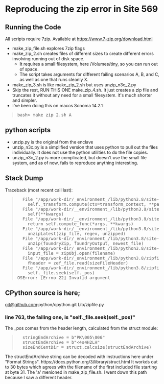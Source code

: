 
# Reproducing the zip error in Site 569

## Running the Code
All scripts require 7zip. Available at  https://www.7-zip.org/download.html
- make_zip_file.sh explores 7zip flags  
- make_zip_2.sh creates files of different sizes to create different errors involving running out of disk space.
  - It requires a small filesystem, here /Volumes/tiny, so you can run out of space.
  - The script takes arguments for different failing scenarios A, B, and C, as well as one that runs cleanly X.
- make_zip_3.sh is like make_zip_2.sh but uses unzip_n3c_2.py
- Skip the rest, RUN THIS ONE make_zip_4.sh. It just creates a zip file and truncates it without any need for a small filesystem. It's much shorter and simpler.
- I've been doing this on macos Sonoma 14.2.1

<blockquote>
<pre>
bash> make_zip_2.sh A
</pre>
</blockquote>


## python scripts
- unzip.py is the original from the enclave
- unzip_n3c.py is a simplified version that uses python to pull out the files individually. It does not use the python utilities to do the file copies.
- unzip_n3c_2.py is more complicated, but doesn't use the small file system, and as of now, fails to reproduce anything  interesting.

## Stack Dump
Traceback (most recent call last):
<blockquote>
<pre>
  File "/app/work-dir/_environment_/lib/python3.8/site-packages/transforms/build.py", line 378, in run
    self._transform.compute(ctx=transform_context, **parameters)
  File "/app/work-dir/__environment_/lib/python3.8/site-packages/transforms/api/transform.py", line 301, in compute
    self(**kwargs)
  File "/app/work-dir/__environment_/lib/python3.8/site-packages/transforms/api/transform.py", line 216, in __call_
    return self.compute_func(*args, **kwargs)
  File "/app/work-dir/__environment_/lib/python3.8/site-packages/myproject/datasets/step00_unzip/unzip.py", line 12, in unzip
    unzipLatest(zip_file, regex, unzipped)
  File "/app/work-dir/_environment_/lib/python3.8/site-packages/source_cdm_utils/unzip.py", line 22, in unzipLatest
    unzip(foundryZip, foundryOutput, newest_file)
  File "/app/work-dir/_environment_/lib/python3.8/site-packages/source_cdm_utils/unzip.py", line 40, in unzip
    input_file = zipObj.open(filename)
  File "/app/work-dir/_environment_/lib/python3.8/zipfile.py", line 1530, in open
    fheader = zef_file.read(sizeFileHeader)
  File "/app/work-dir/_environment_/lib/python3.8/zipfile.py", line 763, in read
    self._file.seek(self._pos)
OSError: [Errno 22] Invalid argument
</pre>
</blockquote>

## CPython source is here;
git@github.com:python/cpython.git
Lib/zipfile.py

### line 763, the failing one, is      "self._file.seek(self._pos)"
The _pos comes from the header length, calculated from the struct module: 
<blockquote>
<pre>
  stringEndArchive = b"PK\005\006"
  structEndArchive = b"<4s4H2LH"
  sizeEndCentDir = struct.calcsize(structEndArchive)
</pre>
</blockquote>
The structEndArchive string can be decoded with instructions here under "Format Strings". https://docs.python.org/3/library/struct.html
It workds out to 30 bytes which agrees with the filename of the first included file starting at byte 31. The 'a' menioned in  make_zip_file.sh.
I went down this path because I saw a different header.



